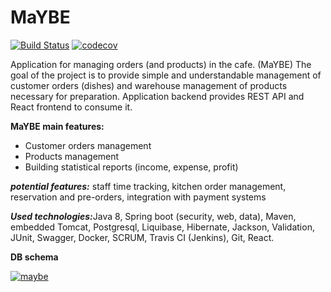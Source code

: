 # MaYBE
[![Build Status](https://travis-ci.com/CaH4aZzz/MaYBE.png?branch=dev)](https://travis-ci.com/CaH4aZzz/MaYBE)
[![codecov](https://codecov.io/gh/CaH4aZzz/MaYBE/branch/dev/graph/badge.svg)](https://codecov.io/gh/CaH4aZzz/MaYBE)

Application for managing orders (and products) in the cafe. (MaYBE) The goal of the project is to provide simple and understandable management of customer orders (dishes) and warehouse management of products necessary for preparation. Application backend provides REST API and React frontend to consume it.
<p><b>MaYBE main features:</b></p>
<ul>
<li>Customer orders management</li>
<li>Products management</li>
<li>Building statistical reports (income, expense, profit)</li>
</ul>
<p><i><b>potential features:</b></i> staff time tracking, kitchen order management, reservation and pre-orders,
 integration with payment systems</p>
<p><i><b>Used technologies:</b></i>Java 8, Spring boot (security, web, data), Maven, embedded Tomcat, Postgresql,
 Liquibase, Hibernate, Jackson, Validation, JUnit, Swagger, Docker, SCRUM, Travis CI (Jenkins), Git, React. </p>
<p><b>DB schema</b></p>
<a href="https://ibb.co/NZ56T88"><img src="https://i.ibb.co/yWtn4ww/maybe.png" alt="maybe" border="0"></a>